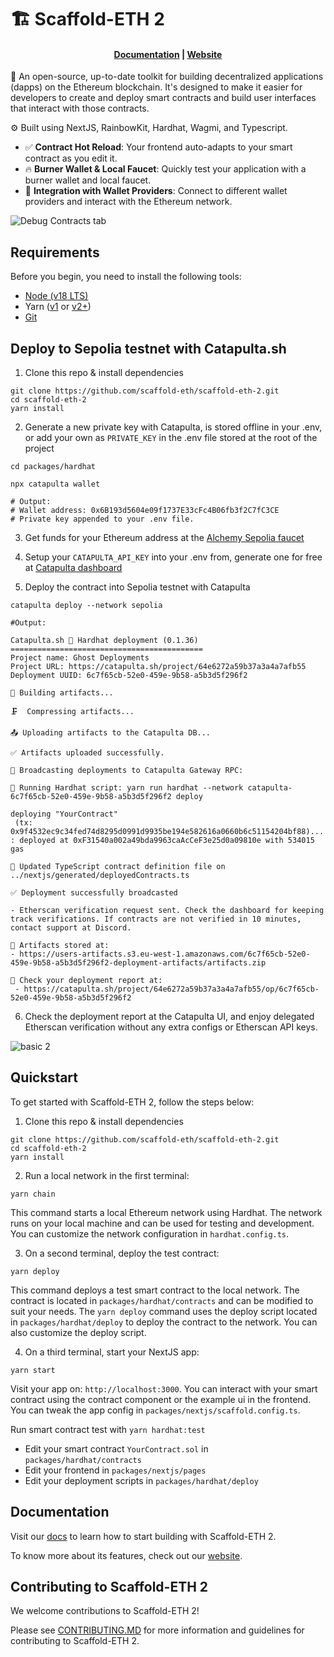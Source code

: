 # 🏗 Scaffold-ETH 2

<h4 align="center">
  <a href="https://docs.scaffoldeth.io">Documentation</a> |
  <a href="https://scaffoldeth.io">Website</a>
</h4>

🧪 An open-source, up-to-date toolkit for building decentralized applications (dapps) on the Ethereum blockchain. It's designed to make it easier for developers to create and deploy smart contracts and build user interfaces that interact with those contracts.

⚙️ Built using NextJS, RainbowKit, Hardhat, Wagmi, and Typescript.

- ✅ **Contract Hot Reload**: Your frontend auto-adapts to your smart contract as you edit it.
- 🔥 **Burner Wallet & Local Faucet**: Quickly test your application with a burner wallet and local faucet.
- 🔐 **Integration with Wallet Providers**: Connect to different wallet providers and interact with the Ethereum network.

![Debug Contracts tab](https://github.com/scaffold-eth/scaffold-eth-2/assets/55535804/1171422a-0ce4-4203-bcd4-d2d1941d198b)

## Requirements

Before you begin, you need to install the following tools:

- [Node (v18 LTS)](https://nodejs.org/en/download/)
- Yarn ([v1](https://classic.yarnpkg.com/en/docs/install/) or [v2+](https://yarnpkg.com/getting-started/install))
- [Git](https://git-scm.com/downloads)

## Deploy to Sepolia testnet with Catapulta.sh

1. Clone this repo & install dependencies

```
git clone https://github.com/scaffold-eth/scaffold-eth-2.git
cd scaffold-eth-2
yarn install
```

2. Generate a new private key with Catapulta, is stored offline in your .env, or add your own as `PRIVATE_KEY` in the .env file stored at the root of the project

```
cd packages/hardhat

npx catapulta wallet

# Output:
# Wallet address: 0x6B193d5604e09f1737E33cFc4B06fb3f2C7fC3CE
# Private key appended to your .env file.
```

3. Get funds for your Ethereum address at the [Alchemy Sepolia faucet](https://sepoliafaucet.com/)

4. Setup your `CATAPULTA_API_KEY` into your .env from, generate one for free at [Catapulta dashboard](https://catapulta.sh)

5. Deploy the contract into Sepolia testnet with Catapulta

```
catapulta deploy --network sepolia
```

```
#Output:

Catapulta.sh 🏏 Hardhat deployment (0.1.36)
===========================================
Project name: Ghost Deployments
Project URL: https://catapulta.sh/project/64e6272a59b37a3a4a7afb55
Deployment UUID: 6c7f65cb-52e0-459e-9b58-a5b3d5f296f2

📀 Building artifacts...

🗜  Compressing artifacts...

📤 Uploading artifacts to the Catapulta DB...

✅ Artifacts uploaded successfully.

📡 Broadcasting deployments to Catapulta Gateway RPC:

📜 Running Hardhat script: yarn run hardhat --network catapulta-6c7f65cb-52e0-459e-9b58-a5b3d5f296f2 deploy

deploying "YourContract"
 (tx: 0x9f4532ec9c34fed74d8295d0991d9935be194e582616a0660b6c51154204bf88)...
: deployed at 0xF31540a002a49bda9963caAcCeF3e25d0a09810e with 534015 gas

📝 Updated TypeScript contract definition file on ../nextjs/generated/deployedContracts.ts

✅ Deployment successfully broadcasted

- Etherscan verification request sent. Check the dashboard for keeping track verifications. If contracts are not verified in 10 minutes, contact support at Discord.

💾 Artifacts stored at:
- https://users-artifacts.s3.eu-west-1.amazonaws.com/6c7f65cb-52e0-459e-9b58-a5b3d5f296f2-deployment-artifacts/artifacts.zip

📸 Check your deployment report at:
 - https://catapulta.sh/project/64e6272a59b37a3a4a7afb55/op/6c7f65cb-52e0-459e-9b58-a5b3d5f296f2
```

6. Check the deployment report at the Catapulta UI, and enjoy delegated Etherscan verification without any extra configs or Etherscan API keys.

![basic 2](https://github.com/catapulta-sh/catapulta-forge-template/assets/11179847/9b2c830b-ab4e-4da6-b3c0-e515639cc47b)

## Quickstart

To get started with Scaffold-ETH 2, follow the steps below:

1. Clone this repo & install dependencies

```
git clone https://github.com/scaffold-eth/scaffold-eth-2.git
cd scaffold-eth-2
yarn install
```

2. Run a local network in the first terminal:

```
yarn chain
```

This command starts a local Ethereum network using Hardhat. The network runs on your local machine and can be used for testing and development. You can customize the network configuration in `hardhat.config.ts`.

3. On a second terminal, deploy the test contract:

```
yarn deploy
```

This command deploys a test smart contract to the local network. The contract is located in `packages/hardhat/contracts` and can be modified to suit your needs. The `yarn deploy` command uses the deploy script located in `packages/hardhat/deploy` to deploy the contract to the network. You can also customize the deploy script.

4. On a third terminal, start your NextJS app:

```
yarn start
```

Visit your app on: `http://localhost:3000`. You can interact with your smart contract using the contract component or the example ui in the frontend. You can tweak the app config in `packages/nextjs/scaffold.config.ts`.

Run smart contract test with `yarn hardhat:test`

- Edit your smart contract `YourContract.sol` in `packages/hardhat/contracts`
- Edit your frontend in `packages/nextjs/pages`
- Edit your deployment scripts in `packages/hardhat/deploy`

## Documentation

Visit our [docs](https://docs.scaffoldeth.io) to learn how to start building with Scaffold-ETH 2.

To know more about its features, check out our [website](https://scaffoldeth.io).

## Contributing to Scaffold-ETH 2

We welcome contributions to Scaffold-ETH 2!

Please see [CONTRIBUTING.MD](https://github.com/scaffold-eth/scaffold-eth-2/blob/main/CONTRIBUTING.md) for more information and guidelines for contributing to Scaffold-ETH 2.
